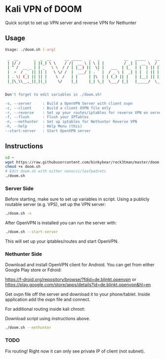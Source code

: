 # Kali VPN of DOOM
Quick script to set up VPN server and reverse VPN for Nethunter

## Usage
```bash
Usage: ./doom.sh [-arg]

 _  __       _  _  __      __ _____   _   _           __   _____    ____    ____   __  __  
 | |/ /      | |(_) \ \    / /|  __ \ | \ | |         / _| |  __ \  / __ \  / __ \ |  \/  |
 | ^ /  __ _ | | _   \ \  / / | |__) ||  \| |   ___  | |_  | |  | || |  | || |  | || \  / |
 |  <  / _` || || |   \ \/ /  |  ___/ | . ` |  / _ \ |  _| | |  | || |  | || |  | || |\/| |
 | . \| (_| || || |    \  /   | |     | |\  | | (_) || |   | |__| || |__| || |__| || |  | |
 |_|\_\\__,_||_||_|     \/    |_|     |_| \_|  \___/ |_|   |_____/  \____/  \____/ |_|  |_|


Don't forget to edit variables in ./doom.sh!

-s, --server     : Build a OpenVPN Server with client ovpn
-c, --client     : Build a client OVPN file only
-r, --reverse    : Set up your routes/iptables for reverse VPN on server
-f, --flush      : Flush your IPTables
-n, --nethunter  : Set up iptables for Nethunter Reverse VPN
-h, --help       : Help Menu (this)
--start-server   : Start OpenVPN server
```

## Instructions

```bash
cd ~
wget https://raw.githubusercontent.com/binkybear/rock3tman/master/doom.sh
chmod +x doom.sh
# Edit doom.sh with either nano/vi/leafpad/etc
./doom.sh
```

### Server Side

Before starting, make sure to set up variables in script. Using a publicly routable server (e.g. VPS), set up the VPN server:

```bash
./doom.sh -s
```

After OpenVPN is installed you can run the server with:
```bash
./doom.sh --start-server
```
This will set up your iptables/routes and start OpenVPN.

### Nethunter Side

Download and install OpenVPN client for Android.  You can get from either Google Play store or Fdroid:

https://f-droid.org/repository/browse/?fdid=de.blinkt.openvpn
or
https://play.google.com/store/apps/details?id=de.blinkt.openvpn&hl=en

Get ovpn file off the server and download it to your phone/tablet.  Inside application add the ovpn file and connect.

For additional routing inside kali chroot:

Download script using instructions above.  
```bash
./doom.sh --nethunter 
```
### TODO

Fix routing!  Right now it can only see private IP of client (not subnet).
